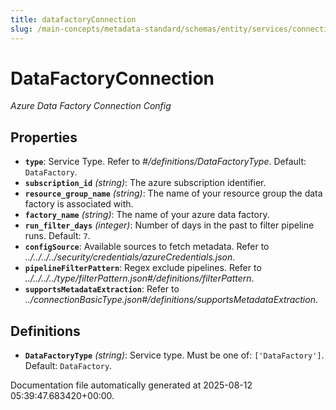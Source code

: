 ```yaml
---
title: datafactoryConnection
slug: /main-concepts/metadata-standard/schemas/entity/services/connections/pipeline/datafactoryconnection
---
```


# DataFactoryConnection

*Azure Data Factory Connection Config*

## Properties

- **`type`**: Service Type. Refer to *#/definitions/DataFactoryType*. Default: `DataFactory`.
- **`subscription_id`** *(string)*: The azure subscription identifier.
- **`resource_group_name`** *(string)*: The name of your resource group the data factory is associated with.
- **`factory_name`** *(string)*: The name of your azure data factory.
- **`run_filter_days`** *(integer)*: Number of days in the past to filter pipeline runs. Default: `7`.
- **`configSource`**: Available sources to fetch metadata. Refer to *../../../../security/credentials/azureCredentials.json*.
- **`pipelineFilterPattern`**: Regex exclude pipelines. Refer to *../../../../type/filterPattern.json#/definitions/filterPattern*.
- **`supportsMetadataExtraction`**: Refer to *../connectionBasicType.json#/definitions/supportsMetadataExtraction*.
## Definitions

- **`DataFactoryType`** *(string)*: Service type. Must be one of: `['DataFactory']`. Default: `DataFactory`.


Documentation file automatically generated at 2025-08-12 05:39:47.683420+00:00.

